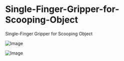 # Single-Finger-Gripper-for-Scooping-Object
Single-Finger Gripper for Scooping Object

![Image](https://github.com/user-attachments/assets/ff8aee65-1ade-4aa5-98c2-da446d936d9f)

![Image](https://github.com/user-attachments/assets/33943df0-60e3-41c9-b3ae-6bb676dde113)
